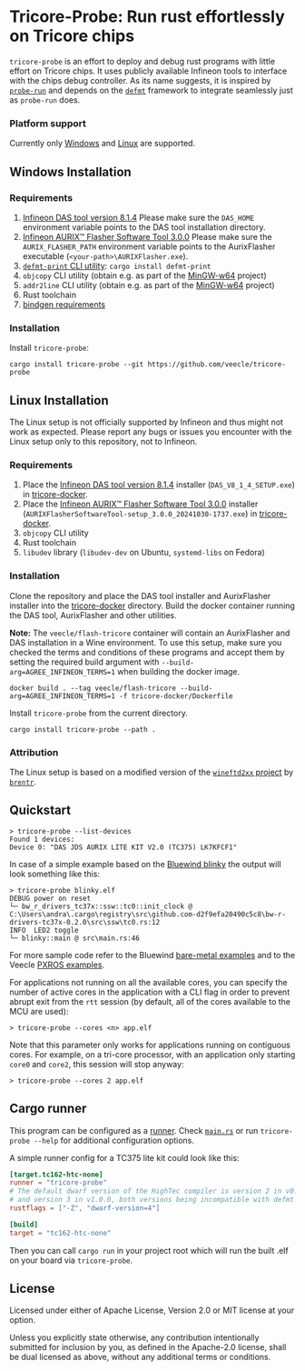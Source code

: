 # Tricore-Probe: Run rust effortlessly on Tricore chips

`tricore-probe` is an effort to deploy and debug rust programs with little effort
on Tricore chips. It uses publicly available Infineon tools to interface with the
chips debug controller. As its name suggests, it is inspired by [`probe-run`](https://crates.io/crates/probe-run) and depends
on the [`defmt`](https://defmt.ferrous-systems.com/) framework to integrate seamlessly just as `probe-run` does.

### Platform support
Currently only [Windows](#windows-installation) and [Linux](#linux-installation) are supported.

## Windows Installation

### Requirements

1. [Infineon DAS tool version 8.1.4](https://www.infineon.com/cms/en/product/promopages/das/)
   Please make sure the `DAS_HOME` environment variable points to the DAS tool installation directory.
2. [Infineon AURIX™ Flasher Software Tool 3.0.0](https://softwaretools.infineon.com/tools/com.ifx.tb.tool.aurixflashersoftwaretool)
   Please make sure the `AURIX_FLASHER_PATH` environment variable points to the AurixFlasher executable (`<your-path>\AURIXFlasher.exe`).
3. [`defmt-print` CLI utility](https://crates.io/crates/defmt-print): `cargo install defmt-print`
4. `objcopy` CLI utility (obtain e.g. as part of the [MinGW-w64](https://www.mingw-w64.org/) project)
5. `addr2line` CLI utility (obtain e.g. as part of the [MinGW-w64](https://www.mingw-w64.org/) project)
6. Rust toolchain
7. [bindgen requirements](https://rust-lang.github.io/rust-bindgen/requirements.html)

### Installation
Install `tricore-probe`:
```shell
cargo install tricore-probe --git https://github.com/veecle/tricore-probe
```

## Linux Installation

The Linux setup is not officially supported by Infineon and thus might not work as expected.
Please report any bugs or issues you encounter with the Linux setup only to this repository, not to Infineon.

### Requirements

1. Place the [Infineon DAS tool version 8.1.4](https://www.infineon.com/cms/en/product/promopages/das/) installer (`DAS_V8_1_4_SETUP.exe`) in [tricore-docker](tricore-docker).
2. Place the [Infineon AURIX™ Flasher Software Tool 3.0.0](https://softwaretools.infineon.com/tools/com.ifx.tb.tool.aurixflashersoftwaretool) installer (`AURIXFlasherSoftwareTool-setup_3.0.0_20241030-1737.exe`) in [tricore-docker](tricore-docker).
3. `objcopy` CLI utility
4. Rust toolchain
5. `libudev` library (`libudev-dev` on Ubuntu, `systemd-libs` on Fedora)

### Installation
Clone the repository and place the DAS tool installer and AurixFlasher installer into the [tricore-docker](tricore-docker) directory.
Build the docker container running the DAS tool, AurixFlasher and other utilities.

**Note:**
The `veecle/flash-tricore` container will contain an AurixFlasher and DAS installation in a Wine environment.
To use this setup, make sure you checked the terms and conditions of these programs and accept them by setting the required build argument with `--build-arg=AGREE_INFINEON_TERMS=1` when building the docker image.

```shell
docker build . --tag veecle/flash-tricore --build-arg=AGREE_INFINEON_TERMS=1 -f tricore-docker/Dockerfile
```

Install `tricore-probe` from the current directory.
```shell
cargo install tricore-probe --path .
```

### Attribution

The Linux setup is based on a modified version of the [`wineftd2xx` project](https://github.com/brentr/wineftd2xx) by [`brentr`](https://github.com/brentr).

## Quickstart

```
> tricore-probe --list-devices
Found 1 devices:
Device 0: "DAS JDS AURIX LITE KIT V2.0 (TC375) LK7KFCF1"
```

In case of a simple example based on the [Bluewind blinky](https://github.com/bluewind-embedded-systems/bw-r-drivers-tc37x-examples/tree/main/blinky) the output will look something like this:

```
> tricore-probe blinky.elf
DEBUG power on reset
└─ bw_r_drivers_tc37x::ssw::tc0::init_clock @ C:\Users\andra\.cargo\registry\src\github.com-d2f9efa20490c5c8\bw-r-drivers-tc37x-0.2.0\src\ssw\tc0.rs:12
INFO  LED2 toggle
└─ blinky::main @ src\main.rs:46
```

For more sample code refer to the Bluewind [bare-metal examples](https://github.com/bluewind-embedded-systems/bw-r-drivers-tc37x-examples) and to the Veecle [PXROS examples](https://github.com/veecle/veecle-pxros/tree/main/examples).

For applications not running on all the available cores, you can specify the number of active cores in the application with a CLI flag in order to prevent abrupt exit from the `rtt` session (by default, all of the cores available to the MCU are used):
```
> tricore-probe --cores <n> app.elf 
```
Note that this parameter only works for applications running on contiguous cores. For example, on a tri-core processor, with an application only starting `core0` and `core2`, this session will stop anyway:
```
> tricore-probe --cores 2 app.elf 
```

## Cargo runner
This program can be configured as a [runner](https://doc.rust-lang.org/cargo/reference/config.html#targettriplerunner).
Check [`main.rs`](src/main.rs) or run `tricore-probe --help` for additional configuration options.

A simple runner config for a TC375 lite kit could look like this:

```toml
[target.tc162-htc-none]
runner = "tricore-probe"
# The default dwarf version of the HighTec compiler is version 2 in v0.2.0
# and version 3 in v1.0.0, both versions being incompatible with defmt location information.
rustflags = ["-Z", "dwarf-version=4"]

[build]
target = "tc162-htc-none"
```

Then you can call `cargo run` in your project root which will run the built .elf on your board via `tricore-probe`.

## License

Licensed under either of Apache License, Version 2.0 or MIT license at your option.

Unless you explicitly state otherwise, any contribution intentionally submitted for inclusion by you, as defined in the Apache-2.0 license, shall be dual licensed as above, without any additional terms or conditions.
